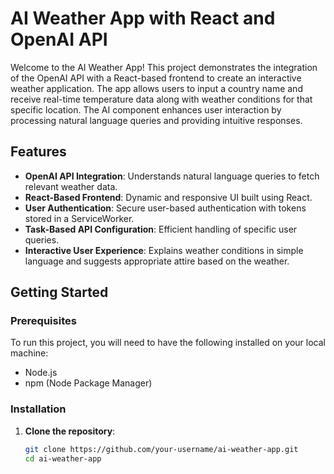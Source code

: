 # AI Weather App with React and OpenAI API

Welcome to the AI Weather App! This project demonstrates the integration of the OpenAI API with a React-based frontend to create an interactive weather application. The app allows users to input a country name and receive real-time temperature data along with weather conditions for that specific location. The AI component enhances user interaction by processing natural language queries and providing intuitive responses.

## Features

- **OpenAI API Integration**: Understands natural language queries to fetch relevant weather data.
- **React-Based Frontend**: Dynamic and responsive UI built using React.
- **User Authentication**: Secure user-based authentication with tokens stored in a ServiceWorker.
- **Task-Based API Configuration**: Efficient handling of specific user queries.
- **Interactive User Experience**: Explains weather conditions in simple language and suggests appropriate attire based on the weather.

## Getting Started

### Prerequisites

To run this project, you will need to have the following installed on your local machine:

- Node.js
- npm (Node Package Manager)

### Installation

1. **Clone the repository**:
   ```bash
   git clone https://github.com/your-username/ai-weather-app.git
   cd ai-weather-app

